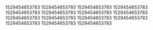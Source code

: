1529454653783
1529454653783
1529454653783
1529454653783
1529454653783
1529454653783
1529454653783
1529454653783
1529454653783
1529454653783
1529454653783
1529454653783
1529454653783
1529454653783
1529454653783